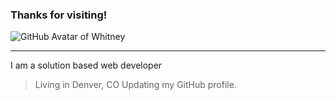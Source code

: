 ### Thanks for visiting!  

![GitHub Avatar of Whitney](\Users\whitney_simkins\Desktop\Whit_Avatar.png)

---

I am a solution based web developer

> Living in Denver, CO
> Updating my GitHub profile.

